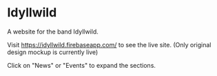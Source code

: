 # Idyllwild

A website for the band Idyllwild.

Visit https://idyllwild.firebaseapp.com/ to see the live site.
(Only original design mockup is currently live)

Click on "News" or "Events" to expand the sections.
